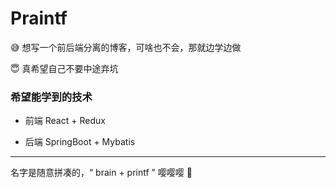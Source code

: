 # Praintf

😅 想写一个前后端分离的博客，可啥也不会，那就边学边做

😇 真希望自己不要中途弃坑

### 希望能学到的技术

- 前端 React + Redux

- 后端 SpringBoot + Mybatis

---

名字是随意拼凑的，“ brain + printf ” 嘤嘤嘤 👻